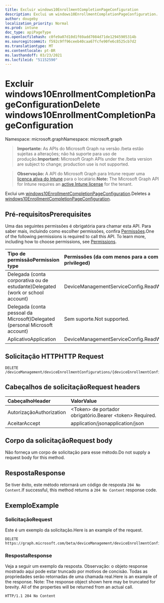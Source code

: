 ```yaml
---
title: Excluir windows10EnrollmentCompletionPageConfiguration
description: Exclui um windows10EnrollmentCompletionPageConfiguration.
author: dougeby
localization_priority: Normal
ms.prod: intune
doc_type: apiPageType
ms.openlocfilehash: c0fe9a07d10d1f69add7084d71de12945905314b
ms.sourcegitcommit: f592c9ff96ceeb40caa67fcfe90fe6c8525cb7d2
ms.translationtype: MT
ms.contentlocale: pt-BR
ms.lasthandoff: 03/23/2021
ms.locfileid: "51152590"
---
```

# <a name="delete-windows10enrollmentcompletionpageconfiguration"></a><span data-ttu-id="f723a-103">Excluir windows10EnrollmentCompletionPageConfiguration</span><span class="sxs-lookup"><span data-stu-id="f723a-103">Delete windows10EnrollmentCompletionPageConfiguration</span></span>

<span data-ttu-id="f723a-104">Namespace: microsoft.graph</span><span class="sxs-lookup"><span data-stu-id="f723a-104">Namespace: microsoft.graph</span></span>

> <span data-ttu-id="f723a-105">**Importante:** As APIs do Microsoft Graph na versão /beta estão sujeitas a alterações; não há suporte para uso de produção.</span><span class="sxs-lookup"><span data-stu-id="f723a-105">**Important:** Microsoft Graph APIs under the /beta version are subject to change; production use is not supported.</span></span>

> <span data-ttu-id="f723a-106">**Observação:** A API do Microsoft Graph para Intune requer uma [licença ativa do Intune](https://go.microsoft.com/fwlink/?linkid=839381) para o locatário.</span><span class="sxs-lookup"><span data-stu-id="f723a-106">**Note:** The Microsoft Graph API for Intune requires an [active Intune license](https://go.microsoft.com/fwlink/?linkid=839381) for the tenant.</span></span>

<span data-ttu-id="f723a-107">Exclui um [windows10EnrollmentCompletionPageConfiguration](../resources/intune-onboarding-windows10enrollmentcompletionpageconfiguration.md).</span><span class="sxs-lookup"><span data-stu-id="f723a-107">Deletes a [windows10EnrollmentCompletionPageConfiguration](../resources/intune-onboarding-windows10enrollmentcompletionpageconfiguration.md).</span></span>

## <a name="prerequisites"></a><span data-ttu-id="f723a-108">Pré-requisitos</span><span class="sxs-lookup"><span data-stu-id="f723a-108">Prerequisites</span></span>
<span data-ttu-id="f723a-p101">Uma das seguintes permissões é obrigatória para chamar esta API. Para saber mais, incluindo como escolher permissões, confira [Permissões](/graph/permissions-reference).</span><span class="sxs-lookup"><span data-stu-id="f723a-p101">One of the following permissions is required to call this API. To learn more, including how to choose permissions, see [Permissions](/graph/permissions-reference).</span></span>

|<span data-ttu-id="f723a-111">Tipo de permissão</span><span class="sxs-lookup"><span data-stu-id="f723a-111">Permission type</span></span>|<span data-ttu-id="f723a-112">Permissões (da com menos para a com mais privilégios)</span><span class="sxs-lookup"><span data-stu-id="f723a-112">Permissions (from least to most privileged)</span></span>|
|:---|:---|
|<span data-ttu-id="f723a-113">Delegada (conta corporativa ou de estudante)</span><span class="sxs-lookup"><span data-stu-id="f723a-113">Delegated (work or school account)</span></span>|<span data-ttu-id="f723a-114">DeviceManagementServiceConfig.ReadWrite.All</span><span class="sxs-lookup"><span data-stu-id="f723a-114">DeviceManagementServiceConfig.ReadWrite.All</span></span>|
|<span data-ttu-id="f723a-115">Delegada (conta pessoal da Microsoft)</span><span class="sxs-lookup"><span data-stu-id="f723a-115">Delegated (personal Microsoft account)</span></span>|<span data-ttu-id="f723a-116">Sem suporte.</span><span class="sxs-lookup"><span data-stu-id="f723a-116">Not supported.</span></span>|
|<span data-ttu-id="f723a-117">Aplicativo</span><span class="sxs-lookup"><span data-stu-id="f723a-117">Application</span></span>|<span data-ttu-id="f723a-118">DeviceManagementServiceConfig.ReadWrite.All</span><span class="sxs-lookup"><span data-stu-id="f723a-118">DeviceManagementServiceConfig.ReadWrite.All</span></span>|

## <a name="http-request"></a><span data-ttu-id="f723a-119">Solicitação HTTP</span><span class="sxs-lookup"><span data-stu-id="f723a-119">HTTP Request</span></span>
<!-- {
  "blockType": "ignored"
}
-->
``` http
DELETE /deviceManagement/deviceEnrollmentConfigurations/{deviceEnrollmentConfigurationId}
```

## <a name="request-headers"></a><span data-ttu-id="f723a-120">Cabeçalhos de solicitação</span><span class="sxs-lookup"><span data-stu-id="f723a-120">Request headers</span></span>
|<span data-ttu-id="f723a-121">Cabeçalho</span><span class="sxs-lookup"><span data-stu-id="f723a-121">Header</span></span>|<span data-ttu-id="f723a-122">Valor</span><span class="sxs-lookup"><span data-stu-id="f723a-122">Value</span></span>|
|:---|:---|
|<span data-ttu-id="f723a-123">Autorização</span><span class="sxs-lookup"><span data-stu-id="f723a-123">Authorization</span></span>|<span data-ttu-id="f723a-124">&lt;Token&gt; de portador obrigatório.</span><span class="sxs-lookup"><span data-stu-id="f723a-124">Bearer &lt;token&gt; Required.</span></span>|
|<span data-ttu-id="f723a-125">Aceitar</span><span class="sxs-lookup"><span data-stu-id="f723a-125">Accept</span></span>|<span data-ttu-id="f723a-126">application/json</span><span class="sxs-lookup"><span data-stu-id="f723a-126">application/json</span></span>|

## <a name="request-body"></a><span data-ttu-id="f723a-127">Corpo da solicitação</span><span class="sxs-lookup"><span data-stu-id="f723a-127">Request body</span></span>
<span data-ttu-id="f723a-128">Não forneça um corpo de solicitação para esse método.</span><span class="sxs-lookup"><span data-stu-id="f723a-128">Do not supply a request body for this method.</span></span>

## <a name="response"></a><span data-ttu-id="f723a-129">Resposta</span><span class="sxs-lookup"><span data-stu-id="f723a-129">Response</span></span>
<span data-ttu-id="f723a-130">Se tiver êxito, este método retornará um código de resposta `204 No Content`.</span><span class="sxs-lookup"><span data-stu-id="f723a-130">If successful, this method returns a `204 No Content` response code.</span></span>

## <a name="example"></a><span data-ttu-id="f723a-131">Exemplo</span><span class="sxs-lookup"><span data-stu-id="f723a-131">Example</span></span>

### <a name="request"></a><span data-ttu-id="f723a-132">Solicitação</span><span class="sxs-lookup"><span data-stu-id="f723a-132">Request</span></span>
<span data-ttu-id="f723a-133">Este é um exemplo da solicitação.</span><span class="sxs-lookup"><span data-stu-id="f723a-133">Here is an example of the request.</span></span>
``` http
DELETE https://graph.microsoft.com/beta/deviceManagement/deviceEnrollmentConfigurations/{deviceEnrollmentConfigurationId}
```

### <a name="response"></a><span data-ttu-id="f723a-134">Resposta</span><span class="sxs-lookup"><span data-stu-id="f723a-134">Response</span></span>
<span data-ttu-id="f723a-p102">Veja a seguir um exemplo da resposta. Observação: o objeto response mostrado aqui pode estar truncado por motivos de concisão. Todas as propriedades serão retornadas de uma chamada real.</span><span class="sxs-lookup"><span data-stu-id="f723a-p102">Here is an example of the response. Note: The response object shown here may be truncated for brevity. All of the properties will be returned from an actual call.</span></span>
``` http
HTTP/1.1 204 No Content
```




